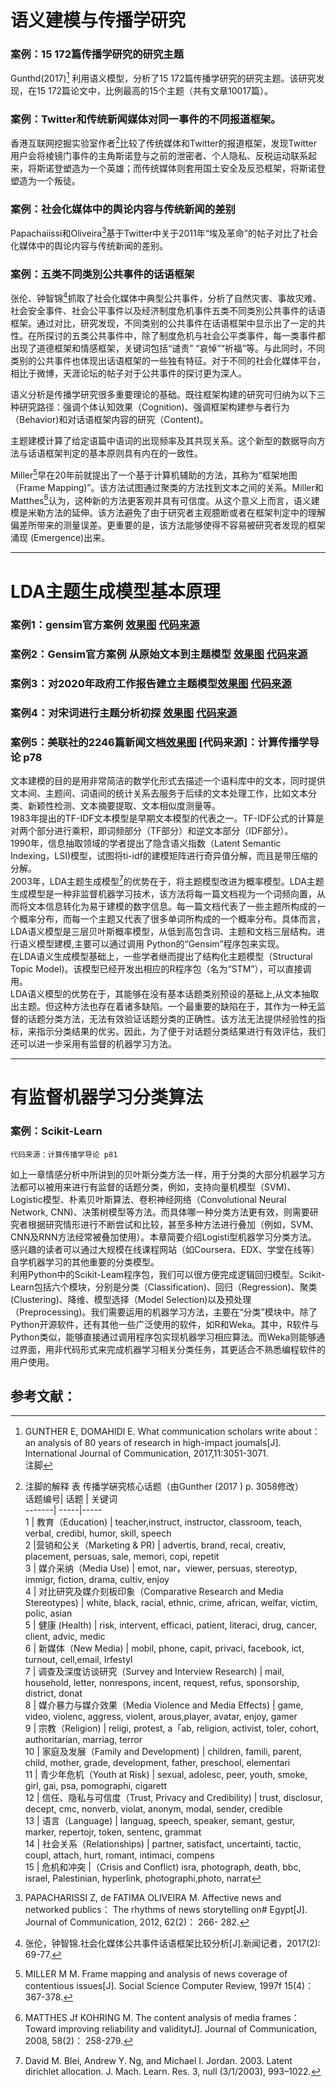 # 语义建模与传播学研究
### 案例：15 172篇传播学研究的研究主题 
   Gunthd(2017)[^1] 利用语义模型，分析了15 172篇传播学研究的研究主题。该研究发现，在15 172篇论文中，比例最高的15个主题（共有文章10017篇）。  
   [^1]: GUNTHER E, DOMAHIDl E. What communication scholars write about： an analysis of 80 years of research in high-impact joumals[J]. International Journal of Communication, 2017,11:3051-3071.  
注脚[^2]
[^2]: 注脚的解释
   表 传播学硏究核心话题（由Gunther (2017 ) p. 3058修改）  
   话题编号| 话题	| 关键词  
   -------| -----|-----  
   1  | 教育（Education)	| teacher,instruct, instructor, classroom, teach, verbal, credibl, humor, skill, speech  
   2  |营销和公关（Marketing & PR) | advertis, brand, recal, creativ, placement, persuas, sale, memori, copi, repetit  
   3  | 媒介采纳（Media Use) | emot, nar，viewer, persuas, stereotyp, immigr, fiction, drama, cultiv, enjoy  
   4  | 对比研究及媒介刻板印象（Comparative Research and Media Stereotypes)	 | white, black, racial, ethnic, crime, african, welfar, victim, polic, asian  
   5  | 健康 (Health)	 | risk, intervent, efficaci, patient, literaci, drug, cancer, client, advic, medic  
   6  | 新媒体（New Media) | mobil, phone, capit, privaci, facebook, ict, turnout, cell,email, Irfestyl  
   7  | 调查及深度访谈研究（Survey and Interview Research) | mail, household, letter, nonrespons, incent, request, refus, sponsorship, district, donat  
   8  | 媒介暴力与媒介效果（Media Violence and Media Effects) | game, video, violenc, aggress, violent, arous,player, avatar, enjoy, gamer  
   9  | 宗教（Religion) | religi, protest, a「ab, religion, activist, toler, cohort, authoritarian, marriag, terror  
   10 | 家庭及发展（Family and Development) | children, famili, parent, child, mother, grade, development, father, preschool, elementari  
   11 | 青少年危机（Youth at Risk) | sexual, adolesc, peer, youth, smoke, girl, gai, psa, pomographi, cigarett  
   12 | 信任、隐私与可信度（Trust, Privacy and Credibility) | trust, disclosur, decept, cmc, nonverb, violat, anonym, modal, sender, credible  
   13 | 语言（Language) | languag, speech, speaker, semant, gestur, marker, repertojr, token, sentenc, grammat  
   14 | 社会关系（Relationships) | partner, satisfact, uncertainti, tactic, coupl, attach, hurt, romant, intimaci, compens  
   15 | 危机和冲突 |（Crisis and Conflict)	isra, photograph, death, bbc, israel, Palestinian, hyperlink, photographi,photo, narrat  
  
   
### 案例：Twitter和传统新闻媒体对同一事件的不同报道框架。   
   香港互联网挖掘实验室作者[^2]比较了传统媒体和Twitter的报道框架，发现Twitter用户会将棱镜门事件的主角斯诺登与之前的泄密者、个人隐私、反税运动联系起来，将斯诺登塑造为一个英雄；而传统媒体则套用国土安全及反恐框架，将斯诺登塑造为一个叛徒。  
   
### 案例：社会化媒体中的舆论内容与传统新闻的差别   
   Papachaiissi和Oliveira[^3]基于Twitter中关于2011年“埃及革命”的帖子对比了社会化媒体中的舆论内容与传统新闻的差别。  
      
### 案例：五类不同类別公共事件的话语框架     
   张伦、钟智锦[^4]抓取了社会化媒体中典型公共事件，分析了自然灾害、事故灾难、社会安全事件、社会公平事件以及经济制度危机事件五类不同类別公共事件的话语框架。通过对比，研究发现，不同类别的公共事件在话语框架中显示出了一定的共性。在所探讨的五类公共事件中，除了制度危机与社会公平类事件，每一类事件都出现了道德框架和情感框架，关键词包括“谴责” “哀悼”“祈福”等。与此同时，不同类别的公共事件也体现出话语框架的一些独有特征。对于不同的社会化媒体平台，相比于微博，天涯论坛的帖子对于公共事件的探讨更为深人。   
           
   语义分析是传播学研究很多重要理论的基础。既往框架构建的研究可归纳为以下三种研究路径：强调个体认知效果（Cognition)、强调框架构建参与者行为（Behavior)和对话语框架内容的研究（Content)。  
      
   主题建模计算了给定语篇中语词的出现频率及其共现关系。这个新型的数据导向方法与话语框架判定的基本原则具有内在的一致性。  
      
   Miller[^5]早在20年前就提出了一个基于计算机辅助的方法，其称为“框架地图（Frame Mapping)”。该方法试图通过聚类的方法找到文本之间的关系。Miller和 Matthes[^6]认为，这种新的方法更客观并具有可信度。从这个意义上而言，语义建模是米勒方法的延伸。该方法避免了由于研究者主观臆断或者在框架判定中的理解偏差所带来的测量误差。更重要的是，该方法能够使得不容易被研究者发现的框架涌现 (Emergence)出来。 
    
------------- ------------- 
# LDA主题生成模型基本原理  
### 案例1：gensim官方案例  [效果图](https://github.com/fox541/viz/blob/master/lda001.png) [代码来源](https://chengjunwang.com/mybook/12-topic-models-update.html)  
  
### 案例2：Gensim官方案例 从原始文本到主题模型 [效果图](https://github.com/fox541/viz/blob/master/lda002.png) [代码来源](https://chengjunwang.com/mybook/12-topic-models-update.html)   
  
### 案例3：对2020年政府工作报告建立主题模型[效果图](https://github.com/fox541/viz/blob/master/2016.png) [代码来源](https://chengjunwang.com/mybook/12-topic-models-update.html)    
### 案例4：对宋词进行主题分析初探 [效果图](https://github.com/fox541/viz/blob/master/songci.png) [代码来源](https://chengjunwang.com/mybook/12-topic-models-update.html)   
  
### 案例5：美联社的2246篇新闻文档[效果图](https://github.com/fox541/viz/blob/master/mls.png) [代码来源]：计算传播学导论 p78

  
   文本建模的目的是用非常简洁的数学化形式去描述一个语料库中的文本，同时提供文本间、主题间、词语间的统计关系去服务于后续的文本处理工作，比如文本分类、新颖性检测、文本摘要提取、文本相似度测量等。  
   1983年提出的TF-IDF文本模型是早期文本模型的代表之一。TF-IDF公式的计算是对两个部分进行乘积，即词频部分（TF部分）和逆文本部分（IDF部分）。  
   1990年，信息抽取领域的学者提出了隐含语义指数（Latent Semantic Indexing，LSI)模型，试图将ti-idf的建模矩阵进行奇异值分解，而且是带压缩的分解。  
   2003年，LDA主题生成模型[^7]的优势在于，将主题模型改进为概率模型。LDA主题生成模型是一种非监督机器学习技术，该方法将每一篇文档视为一个词频向置，从而将文本信息转化为易于建模的数字信息。每一篇文档代表了一些主题所构成的一个概率分布，而每一个主题又代表了很多单词所构成的一个概率分布。具体而言，LDA语义模型是三层贝叶斯概率模型，从低到高包含词、主题和文档三层结构。进行语义模型建模,主要可以通过调用 Python的“Gensim”程序包来实现。  
   在LDA语义生成模型基础上，一些学者继而提出了结构化主题模型（Structural Topic Model)。该模型已经开发出相应的R程序包（名为“STM”），可以直接调用。    
   LDA语义模型的优势在于，其能够在没有基本话题类别预设的基础上,从文本抽取出主题。但这种方法也存在着诸多缺陷。一个最重要的缺陷在于，其作为一种无监督的话题分类方法，无法有效验证话题分类的正确性。该方法无法提供经验性的指标，来指示分类结果的优劣。因此，为了便于对话题分类结果进行有效评估，我们还可以进一步采用有监督的机器学习方法。
   
------------- -------------  
# 有监督机器学习分类算法    
### 案例：Scikit-Learn
    代码来源：计算传播学导论 p81 
       
   如上一章情感分析中所讲到的贝叶斯分类方法一样，用于分类的大部分机器学习方法都可以被用来进行有监督的话题分类，例如，支持向量机模型（SVM)、Logistic模型、朴素贝叶斯算法、卷积神经网络（Convolutional Neural Network, CNN)、决策树模型等方法。而具体哪一种分类方法更有效，则需要研究者根据研究情形进行不断尝试和比较，甚至多种方法进行叠加（例如，SVM、CNN及RNN方法经常被叠加使用）。本章简要介绍Logisti型机器学习分类方法。感兴趣的读者可以通过大规模在线课程网站（如Coursera、EDX、学堂在线等）自学机器学习的其他重要的分类模型。  
   利用Python中的Scikit-Leam程序包，我们可以很方便完成逻辑回归模型。Scikit-Learn包括六个模块，分别是分类（Classification)、回归（Regression)、聚类 (Clustering)、降维、模型选择（Model Selection)以及预处理（Preprocessing)。我们需要运用的机器学习方法，主要在“分类”模块中。除了Python开源软件，还有其他一些广泛使用的软件，如R和Weka。其中，R软件与Python类似，能够直接通过调用程序包实现机器学习相应算法。而Weka则能够通过界面，用非代码形式来完成机器学习相关分类任务，其更适合不熟悉编程软件的用户使用。  


## 参考文献：

[^2]: QIN J. Hero on Twitter, traitor on news： How social media and legacy news frame Snowden[J]. The International Journal of Press/Politics, 2015, 20(2)： 166-184.  
[^3]: PAPACHARISSI Z, de FATIMA OLIVEIRA M. Affective news and networked publics： The rhythms of news storytelling on# Egypt[J]. Journal of Communication, 2012, 62(2)： 266- 282. 
[^4]: 张伦，钟智锦.社会化媒体公共事件话语框架比较分析[J].新闻记者，2017(2): 69-77.  
[^5]: MILLER M M. Frame mapping and analysis of news coverage of contentious issues[J]. Social Science Computer Review, 1997f 15(4)： 367-378.    
[^6]: MATTHES Jf KOHRING M. The content analysis of media frames： Toward improving reliability and validitytJ]. Journal of Communication, 2008, 58(2)： 258-279.  
[^7]: David M. Blei, Andrew Y. Ng, and Michael I. Jordan. 2003. Latent dirichlet allocation. J. Mach. Learn. Res. 3, null (3/1/2003), 993–1022.  
